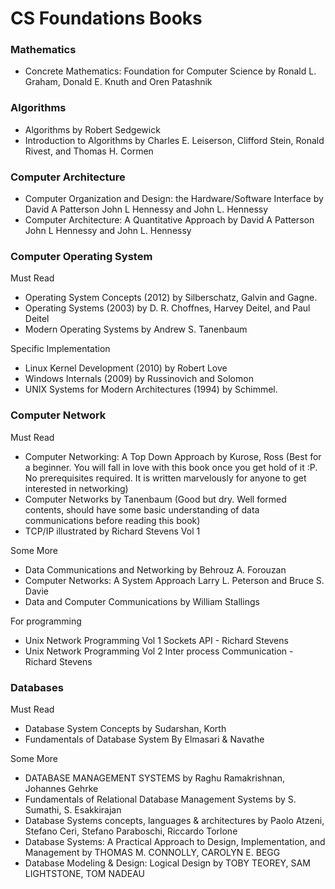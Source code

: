 # CS Foundations Books

### Mathematics

- Concrete Mathematics: Foundation for Computer Science by Ronald L. Graham, Donald E. Knuth and Oren Patashnik

### Algorithms

- Algorithms by Robert Sedgewick
- Introduction to Algorithms by Charles E. Leiserson, Clifford Stein, Ronald Rivest, and Thomas H. Cormen

### Computer Architecture

- Computer Organization and Design: the Hardware/Software Interface by David A Patterson John L Hennessy and John L. Hennessy
- Computer Architecture: A Quantitative Approach by David A Patterson John L Hennessy and John L. Hennessy


### Computer Operating System

Must Read 

- Operating System Concepts (2012) by Silberschatz, Galvin and Gagne.
- Operating Systems (2003) by D. R. Choffnes, Harvey Deitel, and Paul Deitel
- Modern Operating Systems by Andrew S. Tanenbaum

Specific Implementation

- Linux Kernel Development (2010) by Robert Love
- Windows Internals (2009) by Russinovich and Solomon
- UNIX Systems for Modern Architectures (1994) by Schimmel.

### Computer Network

Must Read

- Computer Networking: A Top Down Approach by Kurose, Ross (Best for a beginner. You will fall in love with this book once you get hold of it :P. No prerequisites required. It is written marvelously for anyone to get interested in networking)
- Computer Networks by Tanenbaum (Good but dry. Well formed contents, should have some basic understanding of data communications before reading this book)
- TCP/IP illustrated by Richard Stevens Vol 1

Some More

- Data Communications and Networking by Behrouz A. Forouzan
- Computer Networks: A System Approach Larry L. Peterson and Bruce S. Davie
- Data and Computer Communications by William Stallings

For programming

- Unix Network Programming Vol 1 Sockets API - Richard Stevens
- Unix Network Programming Vol 2 Inter process Communication - Richard Stevens

### Databases

Must Read

- Database System Concepts by Sudarshan, Korth
- Fundamentals of Database System By Elmasari & Navathe

Some More

- DATABASE MANAGEMENT SYSTEMS by Raghu Ramakrishnan, Johannes Gehrke
- Fundamentals of Relational Database Management Systems by S. Sumathi, S. Esakkirajan
- Database Systems concepts, languages & architectures by Paolo Atzeni, Stefano Ceri, Stefano Paraboschi, Riccardo Torlone
- Database Systems: A Practical Approach to Design, Implementation, and Management by THOMAS M. CONNOLLY, CAROLYN E. BEGG
- Database Modeling & Design: Logical Design by TOBY TEOREY, SAM LIGHTSTONE, TOM NADEAU

